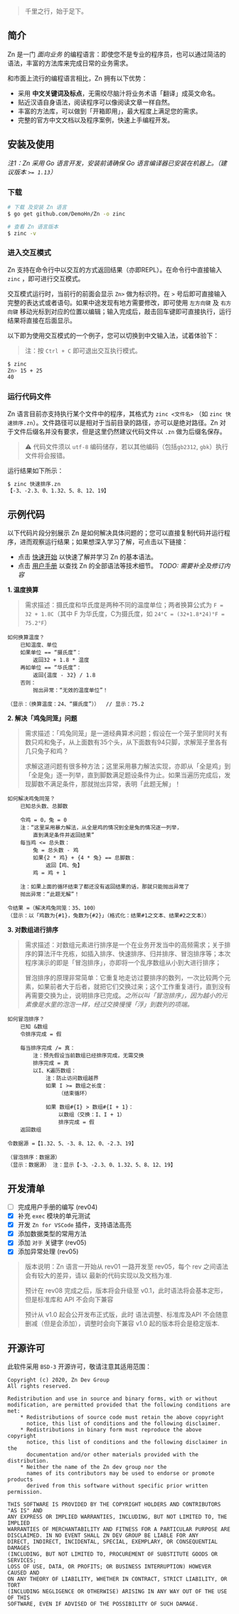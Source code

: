> 千里之行，始于足下。

## 简介

Zn 是一门 _面向业务_ 的编程语言：即使您不是专业的程序员，也可以通过简洁的语法，丰富的方法库来完成日常的业务需求。

和市面上流行的编程语言相比，Zn 拥有以下优势：

- 采用 **中文关键词及标点**，无需绞尽脑汁将业务术语「翻译」成英文命名。
- 贴近汉语自身语法，阅读程序可以像阅读文章一样自然。
- 丰富的方法库，可以做到「开箱即用」，最大程度上满足您的需求。
- 完整的官方中文文档以及程序案例，快速上手编程开发。

## 安装及使用

_注1：Zn 采用 Go 语言开发，安装前请确保 Go 语言编译器已安装在机器上。（建议版本 `>= 1.13`）_  

### 下载
```sh
# 下载 及安装 Zn 语言
$ go get github.com/DemoHn/Zn -o zinc

# 查看 Zn 语言版本
$ zinc -v
```

### 进入交互模式

Zn 支持在命令行中以交互的方式返回结果（亦即REPL）。在命令行中直接输入 `zinc` ，即可进行交互模式。

交互模式运行时，当前行的前面会显示 `Zn>` 做为标识符。在 `>` 号后即可直接输入完整的表达式或者语句。如果中途发现有地方需要修改，即可使用 `左方向键` 及 `右方向键` 移动光标到对应的位置以编辑；输入完成后，敲击回车键即可直接执行，运行结果将直接在后面显示。

以下即为使用交互模式的一个例子，您可以切换到中文输入法，试着体验下：  
  > 注：按 `Ctrl + C` 即可退出交互执行模式。

```sh
$ zinc
Zn> 15 + 25
40
```

### 运行代码文件

Zn 语言目前亦支持执行某个文件中的程序，其格式为 `zinc <文件名>` （如 `zinc 快速排序.zn`）。文件路径可以是相对于当前目录的路径，亦可以是绝对路径。Zn 对于文件后缀名并没有要求，但是这里仍然建议代码文件以 `.zn` 做为后缀名保存。

> ⚠️ 代码文件须以 `utf-8` 编码储存，若以其他编码（包括`gb2312`, `gbk`）执行文件将会报错。

运行结果如下所示：
```sh
$ zinc 快速排序.zn
【-3、-2.3、0、1.32、5、8、12、19】
```

## 示例代码

以下代码片段分别展示 Zn 是如何解决具体问题的；您可以直接复制代码并运行程序，进而观察运行结果；如果想深入学习了解，可点击以下链接：

- 点击 [快速开始](./doc/zh-cn/manual/快速开始.md) 以快速了解并学习 Zn 的基本语法。  
- 点击 [用户手册](./doc/zh-cn/manual/README.md) 以查找 Zn 的全部语法等技术细节。 _TODO: 需要补全及修订内容_  

**1. 温度换算**

> 需求描述：摄氏度和华氏度是两种不同的温度单位；两者换算公式为 `F = 32 + 1.8C`（其中 F 为华氏度，C为摄氏度，如 `24°C = (32+1.8*24)°F = 75.2°F`）

```zn
如何换算温度？
    已知温度、单位
    如果单位 == “摄氏度”：
        返回32 + 1.8 * 温度
    再如单位 == “华氏度”：
        返回{温度 - 32} / 1.8
    否则：
        抛出异常：“无效的温度单位”！

（显示：（换算温度：24、“摄氏度”））  // 显示：75.2
```

**2. 解决「鸡兔同笼」问题**

> 需求描述：「鸡兔同笼」是一道经典算术问题；假设在一个笼子里同时关有数只鸡和兔子，从上面数有35个头，从下面数有94只脚，求解笼子里各有几只兔子和鸡？  
>  
> 求解这道问题有很多种方法；这里采用暴力解法实现，亦即从「全是鸡」到「全是兔」逐一列举，直到脚数满足题设条件为止。如果当遍历完成后，发现脚数不满足条件，那就抛出异常，表明「此题无解」！

```zn
如何解决鸡兔同笼？
    已知总头数、总脚数

    令鸡 = 0，兔 = 0
    注：“这里采用暴力解法，从全是鸡的情况到全是兔的情况逐一列举，
        直到满足条件并返回结果”
    每当鸡 <= 总头数：
        兔 = 总头数 - 鸡        
        如果{2 * 鸡} + {4 * 兔} == 总脚数：
            返回【鸡、兔】
        鸡 = 鸡 + 1

    注：如果上面的循环结束了都还没有返回结果的话，那就只能抛出异常了
    抛出异常：“此题无解”！

令结果 =（解决鸡兔同笼：35、100）
（显示：以「鸡数为{#1}，兔数为{#2}」（格式化：结果#1之文本、结果#2之文本））
```

**3. 对数组进行排序**

> 需求描述：对数组元素进行排序是一个在业务开发当中的高频需求；关于排序的算法汗牛充栋，如插入排序、快速排序、归并排序、冒泡排序等；本次程序演示的即是「冒泡排序」，亦即将一个乱序数组从小到大进行排序；
>  
> 冒泡排序的原理非常简单：它重复地走访过要排序的数列，一次比较两个元素，如果前者大于后者，就把它们交换过来；这个工作重复进行，直到没有再需要交换为止，说明排序已完成。_之所以叫「冒泡排序」，因为越小的元素像是水里的泡泡一样，经过交换慢慢「浮」到数列的项端。_


```zn
如何冒泡排序？
    已知 &数组
    令排序完成 = 假

    每当排序完成 /= 真：
        注：预先假设当前数组已经排序完成，无需交换
        排序完成 = 真
        以I、K遍历数组：
            注：防止访问数组越界
            如果 I >= 数组之长度：
                （结束循环）

            如果 数组#{I} > 数组#{I + 1}：
                以数组（交换：I、I + 1）
                排序完成 = 假
    返回数组

令数据源 =【1.32、5、-3、8、12、0、-2.3、19】

（冒泡排序：数据源）
（显示：数据源） 注：显示【-3、-2.3、0、1.32、5、8、12、19】
```

## 开发清单

- [ ] 完成用户手册的编写 (rev04)
- [X] 补充 `exec` 模块的单元测试
- [X] 开发 `Zn for VSCode` 插件，支持语法高亮
- [X] 添加数据类型的常用方法
- [X] 添加 `对于` 关键字 (rev05)
- [X] 添加异常处理 (rev05)

> 版本说明：Zn 语言一开始从 rev01 一路开发至 rev05，每个 rev 之间语法会有较大的差异，请以
> 最新的代码实现以及文档为准.
>
> 预计在 rev08 完成之后，版本将会升级至 v0.1，此时语法将会基本定形，但是标准库和 API 不会向下兼容
>
> 预计从 v1.0 起会公开发布正式版，此时 语法调整、标准库及API 不会随意删减（但是会添加），调整时会向下兼容
> v1.0 起的版本将会是稳定版本.

## 开源许可

此软件采用 `BSD-3` 开源许可，敬请注意其适用范围：

```
Copyright (c) 2020, Zn Dev Group
All rights reserved.

Redistribution and use in source and binary forms, with or without
modification, are permitted provided that the following conditions are met:
    * Redistributions of source code must retain the above copyright
      notice, this list of conditions and the following disclaimer.
    * Redistributions in binary form must reproduce the above copyright
      notice, this list of conditions and the following disclaimer in the
      documentation and/or other materials provided with the distribution.
    * Neither the name of the Zn dev group nor the
      names of its contributors may be used to endorse or promote products
      derived from this software without specific prior written permission.

THIS SOFTWARE IS PROVIDED BY THE COPYRIGHT HOLDERS AND CONTRIBUTORS "AS IS" AND
ANY EXPRESS OR IMPLIED WARRANTIES, INCLUDING, BUT NOT LIMITED TO, THE IMPLIED
WARRANTIES OF MERCHANTABILITY AND FITNESS FOR A PARTICULAR PURPOSE ARE
DISCLAIMED. IN NO EVENT SHALL ZN DEV GROUP BE LIABLE FOR ANY
DIRECT, INDIRECT, INCIDENTAL, SPECIAL, EXEMPLARY, OR CONSEQUENTIAL DAMAGES
(INCLUDING, BUT NOT LIMITED TO, PROCUREMENT OF SUBSTITUTE GOODS OR SERVICES;
LOSS OF USE, DATA, OR PROFITS; OR BUSINESS INTERRUPTION) HOWEVER CAUSED AND
ON ANY THEORY OF LIABILITY, WHETHER IN CONTRACT, STRICT LIABILITY, OR TORT
(INCLUDING NEGLIGENCE OR OTHERWISE) ARISING IN ANY WAY OUT OF THE USE OF THIS
SOFTWARE, EVEN IF ADVISED OF THE POSSIBILITY OF SUCH DAMAGE.
```